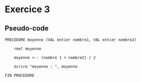 # Exercice 3

## Pseudo-code

    PROCEDURE moyenne (VAL entier nombre1, VAL entier nombre2)

        réel moyenne

        moyenne <-- (nombre 1 + nombre2) / 2

        écrire "moyenne : ", moyenne
        
    FIN PROCEDURE

